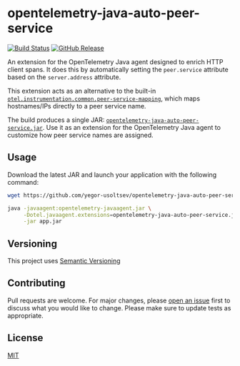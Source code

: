 # opentelemetry-java-auto-peer-service

[![Build Status](https://github.com/yegor-usoltsev/opentelemetry-java-auto-peer-service/actions/workflows/ci.yml/badge.svg)](https://github.com/yegor-usoltsev/opentelemetry-java-auto-peer-service/actions)
[![GitHub Release](https://img.shields.io/github/v/release/yegor-usoltsev/opentelemetry-java-auto-peer-service?sort=semver)](https://github.com/yegor-usoltsev/opentelemetry-java-auto-peer-service/releases)

An extension for the OpenTelemetry Java agent designed to enrich HTTP client spans. It does this by automatically setting the `peer.service` attribute based on the `server.address` attribute.

This extension acts as an alternative to the built-in [`otel.instrumentation.common.peer-service-mapping`](https://opentelemetry.io/docs/zero-code/java/agent/instrumentation/#peer-service-name), which maps hostnames/IPs directly to a peer service name.

The build produces a single JAR: [`opentelemetry-java-auto-peer-service.jar`](https://github.com/yegor-usoltsev/opentelemetry-java-auto-peer-service/releases/latest/download/opentelemetry-java-auto-peer-service.jar). Use it as an extension for the OpenTelemetry Java agent to customize how peer service names are assigned.

## Usage

Download the latest JAR and launch your application with the following command:

```bash
wget https://github.com/yegor-usoltsev/opentelemetry-java-auto-peer-service/releases/latest/download/opentelemetry-java-auto-peer-service.jar

java -javaagent:opentelemetry-javaagent.jar \
     -Dotel.javaagent.extensions=opentelemetry-java-auto-peer-service.jar \
     -jar app.jar
```

## Versioning

This project uses [Semantic Versioning](https://semver.org)

## Contributing

Pull requests are welcome. For major changes, please [open an issue](https://github.com/yegor-usoltsev/opentelemetry-java-auto-peer-service/issues/new) first to discuss what you would like to change. Please make sure to update tests as appropriate.

## License

[MIT](https://github.com/yegor-usoltsev/opentelemetry-java-auto-peer-service/blob/main/LICENSE)
